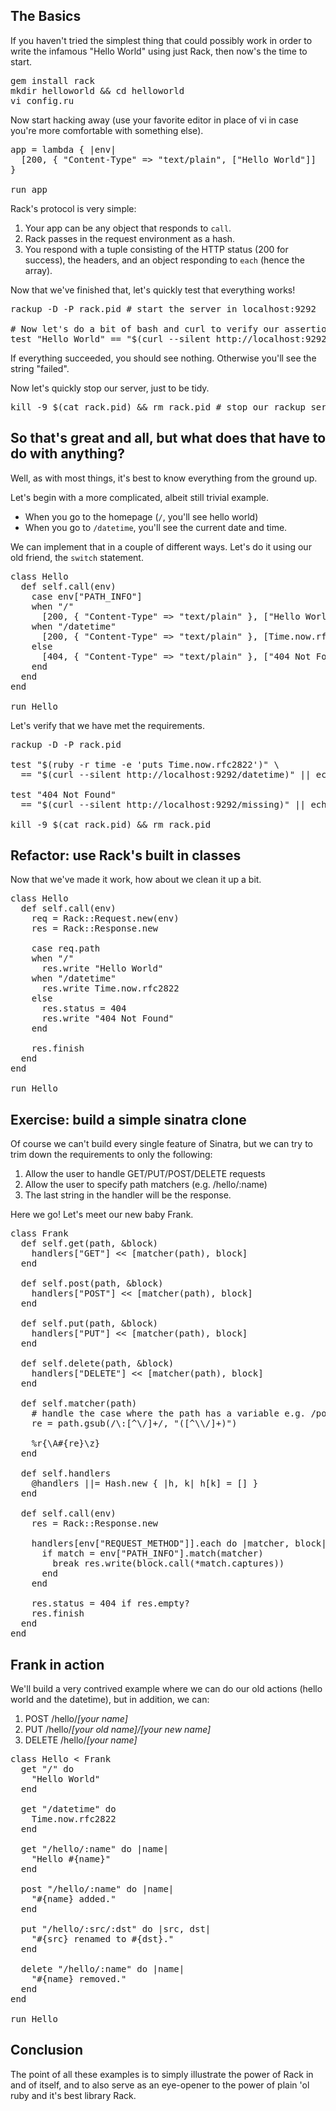 ## The Basics

If you haven't tried the simplest thing that could possibly work
in order to write the infamous "Hello World" using just Rack,
then now's the time to start.

<pre class="prettyprint">
gem install rack
mkdir helloworld && cd helloworld
vi config.ru
</pre>

Now start hacking away (use your favorite editor in place of vi in case
you're more comfortable with something else).

<pre class="prettyprint">
app = lambda { |env|
  [200, { "Content-Type" => "text/plain", ["Hello World"]]  
}

run app
</pre>


Rack's protocol is very simple:

1. Your app can be any object that responds to `call`.
2. Rack passes in the request environment as a hash.
3. You respond with a tuple consisting of the HTTP status (200 for success), 
   the headers, and an object responding to `each` (hence the array).

Now that we've finished that, let's quickly test that everything works!

<pre class="prettyprint">
rackup -D -P rack.pid # start the server in localhost:9292

# Now let's do a bit of bash and curl to verify our assertion
test "Hello World" == "$(curl --silent http://localhost:9292)" || echo "failed"
</pre>

If everything succeeded, you should see nothing. Otherwise you'll see
the string "failed".

Now let's quickly stop our server, just to be tidy. 

<pre class="prettyprint">
kill -9 $(cat rack.pid) && rm rack.pid # stop our rackup server
</pre>

## So that's great and all, but what does that have to do with anything?

Well, as with most things, it's best to know everything from the ground up.

Let's begin with a more complicated, albeit still trivial example. 

- When you go to the homepage (`/`, you'll see hello world)
- When you go to `/datetime`, you'll see the current date and time.

We can implement that in a couple of different ways. Let's do it using
our old friend, the `switch` statement.

<pre class="prettyprint">
class Hello
  def self.call(env)
    case env["PATH_INFO"]
    when "/" 
      [200, { "Content-Type" => "text/plain" }, ["Hello World"]]
    when "/datetime"
      [200, { "Content-Type" => "text/plain" }, [Time.now.rfc2822]]
    else
      [404, { "Content-Type" => "text/plain" }, ["404 Not Found"]]
    end
  end
end

run Hello
</pre>

Let's verify that we have met the requirements.

<pre class="prettyprint">
rackup -D -P rack.pid

test "$(ruby -r time -e 'puts Time.now.rfc2822')" \
  == "$(curl --silent http://localhost:9292/datetime)" || echo "failed"

test "404 Not Found" 
  == "$(curl --silent http://localhost:9292/missing)" || echo "failed"

kill -9 $(cat rack.pid) && rm rack.pid
</pre>

## Refactor: use Rack's built in classes

Now that we've made it work, how about we clean it up a bit.

<pre class="prettyprint">
class Hello
  def self.call(env)
    req = Rack::Request.new(env)
    res = Rack::Response.new

    case req.path
    when "/" 
      res.write "Hello World"
    when "/datetime"
      res.write Time.now.rfc2822
    else
      res.status = 404
      res.write "404 Not Found"
    end

    res.finish
  end
end

run Hello
</pre>

## Exercise: build a simple sinatra clone

Of course we can't build every single feature of Sinatra,
but we can try to trim down the requirements to only
the following:

1. Allow the user to handle GET/PUT/POST/DELETE requests
2. Allow the user to specify path matchers (e.g. /hello/:name)
3. The last string in the handler will be the response.

Here we go! Let's meet our new baby Frank.

<pre class="prettyprint">
class Frank
  def self.get(path, &block)
    handlers["GET"] << [matcher(path), block]
  end

  def self.post(path, &block)
    handlers["POST"] << [matcher(path), block]
  end

  def self.put(path, &block)
    handlers["PUT"] << [matcher(path), block]
  end

  def self.delete(path, &block)
    handlers["DELETE"] << [matcher(path), block]
  end
  
  def self.matcher(path)
    # handle the case where the path has a variable e.g. /post/:id
    re = path.gsub(/\:[^\/]+/, "([^\\/]+)")

    %r{\A#{re}\z}
  end

  def self.handlers
    @handlers ||= Hash.new { |h, k| h[k] = [] }
  end
 
  def self.call(env)
    res = Rack::Response.new

    handlers[env["REQUEST_METHOD"]].each do |matcher, block|
      if match = env["PATH_INFO"].match(matcher)
        break res.write(block.call(*match.captures))
      end
    end
  
    res.status = 404 if res.empty?
    res.finish
  end
end
</pre>

## Frank in action

We'll build a very contrived example where we can do our
old actions (hello world and the datetime), but in addition,
we can:

1. POST /hello/_[your name]_
2. PUT /hello/_[your old name]/[your new name]_
3. DELETE /hello/_[your name]_


<pre class="prettyprint">
class Hello < Frank
  get "/" do
    "Hello World"    
  end

  get "/datetime" do
    Time.now.rfc2822
  end

  get "/hello/:name" do |name|
    "Hello #{name}"
  end

  post "/hello/:name" do |name|
    "#{name} added."
  end

  put "/hello/:src/:dst" do |src, dst|
    "#{src} renamed to #{dst}."
  end

  delete "/hello/:name" do |name|
    "#{name} removed."
  end
end

run Hello
</pre>

## Conclusion

The point of all these examples is to simply illustrate the
power of Rack in and of itself, and to also serve as an eye-opener
to the power of plain 'ol ruby and it's best library Rack.

